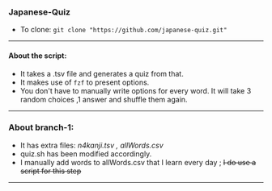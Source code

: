 ### Japanese-Quiz

- To clone: `git clone "https://github.com/japanese-quiz.git"`

---

#### About the script:
- It takes a .tsv file and generates a quiz from that.
- It makes use of `fzf` to present options.
- You don't have to manually write options for every word. It will take 3 random choices ,1 answer and shuffle them again.

---

### About branch-1:
- It has extra files: *n4kanji.tsv , allWords.csv*
- quiz.sh has been modified accordingly.
- I manually add words to allWords.csv that I learn every day ; ~~I do use a script for this step~~

---

